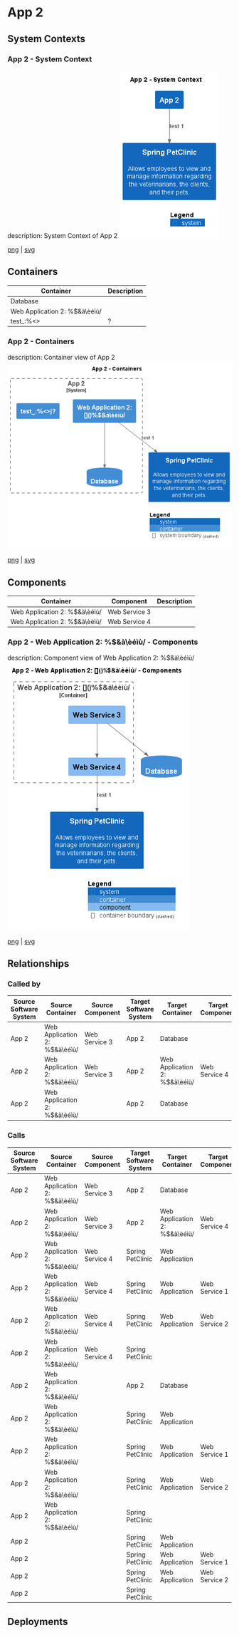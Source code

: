 # App 2

## System Contexts

### App 2 - System Context

description: System Context of App 2
![system_context App 2](../../images/system_context%20App%202.png)

[png](../../images/system_context%20App%202.png) | [svg](../../images/system_context%20App%202.svg)

## Containers

| Container | Description |
| --- | --- |
| Database |  |
| Web Application 2: []()%$&à\èéìù/ |  |
| test_:%<>|? |  |

### App 2 - Containers

description: Container view of App 2
![container App 2](../../images/container%20App%202.png)

[png](../../images/container%20App%202.png) | [svg](../../images/container%20App%202.svg)

## Components

| Container | Component | Description |
| --- | --- | --- |
| Web Application 2: []()%$&à\èéìù/ | Web Service 3 |  |
| Web Application 2: []()%$&à\èéìù/ | Web Service 4 |  |

### App 2 - Web Application 2: []()%$&à\èéìù/ - Components

description: Component view of Web Application 2: []()%$&à\èéìù/
![component App 2 Web Application 2_ _______à_èéìù_](../../images/component%20App%202%20Web%20Application%202_%20_______à_èéìù_.png)

[png](../../images/component%20App%202%20Web%20Application%202_%20_______à_èéìù_.png) | [svg](../../images/component%20App%202%20Web%20Application%202_%20_______à_èéìù_.svg)

## Relationships

### Called by

| Source Software System | Source Container | Source Component | Target Software System | Target Container | Target Component | Description |
| --- | --- | --- | --- | --- | --- | --- |
| App 2 | Web Application 2: []()%$&à\èéìù/ | Web Service 3 | App 2 | Database |  |  |
| App 2 | Web Application 2: []()%$&à\èéìù/ | Web Service 3 | App 2 | Web Application 2: []()%$&à\èéìù/ | Web Service 4 |  |
| App 2 | Web Application 2: []()%$&à\èéìù/ |  | App 2 | Database |  |  |

### Calls

| Source Software System | Source Container | Source Component | Target Software System | Target Container | Target Component | Description |
| --- | --- | --- | --- | --- | --- | --- |
| App 2 | Web Application 2: []()%$&à\èéìù/ | Web Service 3 | App 2 | Database |  |  |
| App 2 | Web Application 2: []()%$&à\èéìù/ | Web Service 3 | App 2 | Web Application 2: []()%$&à\èéìù/ | Web Service 4 |  |
| App 2 | Web Application 2: []()%$&à\èéìù/ | Web Service 4 | Spring PetClinic | Web Application |  | test 1 |
| App 2 | Web Application 2: []()%$&à\èéìù/ | Web Service 4 | Spring PetClinic | Web Application | Web Service 1 | test 2 |
| App 2 | Web Application 2: []()%$&à\èéìù/ | Web Service 4 | Spring PetClinic | Web Application | Web Service 2 | test 1 |
| App 2 | Web Application 2: []()%$&à\èéìù/ | Web Service 4 | Spring PetClinic |  |  | test 1 |
| App 2 | Web Application 2: []()%$&à\èéìù/ |  | App 2 | Database |  |  |
| App 2 | Web Application 2: []()%$&à\èéìù/ |  | Spring PetClinic | Web Application |  | test 1 |
| App 2 | Web Application 2: []()%$&à\èéìù/ |  | Spring PetClinic | Web Application | Web Service 1 | test 2 |
| App 2 | Web Application 2: []()%$&à\èéìù/ |  | Spring PetClinic | Web Application | Web Service 2 | test 1 |
| App 2 | Web Application 2: []()%$&à\èéìù/ |  | Spring PetClinic |  |  | test 1 |
| App 2 |  |  | Spring PetClinic | Web Application |  | test 1 |
| App 2 |  |  | Spring PetClinic | Web Application | Web Service 1 | test 2 |
| App 2 |  |  | Spring PetClinic | Web Application | Web Service 2 | test 1 |
| App 2 |  |  | Spring PetClinic |  |  | test 1 |

## Deployments


